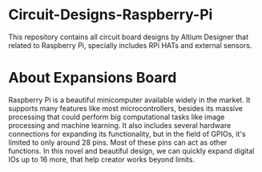 # Circuit-Designs-Raspberry-Pi
This repository contains all circuit board designs by Altium Designer that related to Raspberry Pi, specially includes RPi HATs and external sensors.

# About Expansions Board
Raspberry Pi is a beautiful minicomputer available widely in the market. It supports many features like most microcontrollers, besides its massive processing that could perform big computational tasks like image processing and machine learning. 
It also includes several hardware connections for expanding its functionality, but in the field of GPIOs, it's limited to only around 28 pins. Most of these pins can act as other functions. 
In this novel and beautiful design, we can quickly expand digital IOs up to 16 more, that help creator works beyond limits.  
